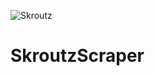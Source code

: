![Skroutz](https://techingreek.com/wp-content/uploads/2018/04/skroutz_logo_223125409-1.jpg)

# SkroutzScraper
